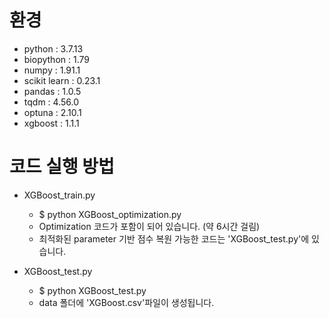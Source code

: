 # 환경
+ python : 3.7.13
+ biopython : 1.79
+ numpy : 1.91.1
+ scikit learn : 0.23.1
+ pandas : 1.0.5
+ tqdm : 4.56.0
+ optuna : 2.10.1
+ xgboost : 1.1.1


# 코드 실행 방법

+ XGBoost_train.py
  + $ python XGBoost_optimization.py
  + Optimization 코드가 포함이 되어 있습니다. (약 6시간 걸림)
  + 최적화된 parameter 기반 점수 복원 가능한 코드는 'XGBoost_test.py'에 있습니다.

+ XGBoost_test.py
  + $ python XGBoost_test.py
  + data 폴더에 'XGBoost.csv'파일이 생성됩니다.
